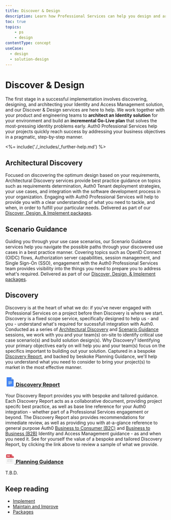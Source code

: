 ```yaml
---
title: Discover & Design
description: Learn how Professional Services can help you design and architect your Auth0 solution.
toc: true
topics:
    - ps
    - design
contentType: concept
useCase:
  - design
  - solution-design
---
```

# Discover & Design

The first stage in a successful implementation involves discovering, designing, and architecting your Identity and Access Management solution, and our Discover & Design services are here to help. We work together with your product and engineering teams to **architect an Identity solution** for your environment and build an **incremental Go-Live plan** that solves the most-pressing identity problems early. Auth0 Professional Services help your projects quickly reach success by addressing your business objectives in a pragmatic, step-by-step manner. 

<%= include('./_includes/_further-help.md') %>

## Architectural Discovery

Focused on discovering the optimum design based on your requirements, Architectural Discovery services provide best practice guidance on topics such as requirements determination, Auth0 Tenant deployment strategies, your use cases, and integration with the software development process in your organization. Engaging with Auth0 Professional Services will help to provide you with a clear understanding of what you need to tackle, and when, in order to fulfill your particular needs. Delivered as part of our [Discover, Design, & Implement packages](/services/packages#discover-design-and-implement-packages).

## Scenario Guidance

Guiding you through your use case scenarios, our Scenario Guidance services help you navigate the possible paths through your discovered use cases in a best practice manner. Covering topics such as OpenID Connect (OIDC) flows, Authorization server capabilities, session management, and Single Sign-On (SSO), engagement with the Auth0 Professional Services team provides visibility into the things you need to prepare you to address what's required. Delivered as part of our [Discover, Design, & Implement packages](/services/packages#discover-design-and-implement-packages).

## Discovery

Discovery is at the heart of what we do: if you've never engaged with Professional Services on a project before then Discovery is where we start. Discovery is a fixed scope service, specifically designed to help us - and you - understand what's required for sucessfull integration with Auth0. Conducted as a series of [Architectural Discovery](#architectural-discovery) and [Scenario Guidance](#scenario-guidance) sessions, we work with you and your team(s) on-site to identify critical use case scenario(s) and build solution design(s). Why Discovery? Identifying your primary objectives early on will help you and your team(s) focus on the specifics important to building out your solution. Captured in a bespoke [Discovery Report](#discovery-report), and backed by beskoke Planning Guidance, we'll help you understand what you need to consider to bring your project(s) to market in the most effective manner.

<h3 class="anchor-heading">
	<span class="anchor"><i class="icon icon-budicon-345"></i></span>
	<a data-trackOutbound href="https://docs.google.com/document/d/1aLOaBid0Gtl9lD7uE3Db9yMMD1VOqHM4jtdNWl-zfj4/view?usp=sharing">
		<img src="/media/articles/services/file_type_icons-05.png" alt="">&nbsp;Discovery Report</a>
</h3>

Your Discovery Report provides you with bespoke and tailored guidance. Each Discovery Report acts as a collaborative document, providing project specifc best practice, as well as base line reference for your Auth0 integration - whether part of a Professional Services engagement or beyond. The Discovery Report also provides recommendations for immediate review, as well as providing you with at-a-glance reference to general purpose Auth0 [Business to Consumer (B2C)](/architecture-scenarios/b2c) and [Business to Business (B2B)](/architecture-scenarios/b2b) Identity and Access Management guidance - as and when you need it. See for yourself the value of a bespoke and tailored Discovery Report, by clicking the link above to review a sample of what we provide.      

<h3 class="anchor-heading">
	<span class="anchor"><i class="icon icon-budicon-345"></i></span>
	<a data-trackOutbound href="https://drive.google.com/a/auth0.com/file/d/1trdKWjnjMRc1Zskh4nAShMsqbte5MDaS/view?usp=sharing">
		<img src="/media/articles/services/file_type_icons-04.png" alt="">&nbsp;Planning Guidance</a>
</h3>

T.B.D.

## Keep reading

* [Implement](/services/implement)
* [Maintain and Improve](/services/maintain-and-improve)
* [Packages](/services/packages)
